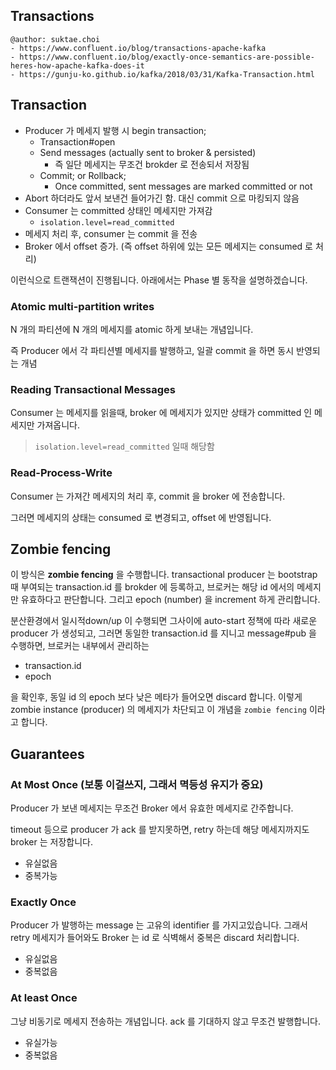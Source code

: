 ## Transactions

```
@author: suktae.choi
- https://www.confluent.io/blog/transactions-apache-kafka
- https://www.confluent.io/blog/exactly-once-semantics-are-possible-heres-how-apache-kafka-does-it
- https://gunju-ko.github.io/kafka/2018/03/31/Kafka-Transaction.html
```

## Transaction
- Producer 가 메세지 발행 시 begin transaction;
  - Transaction#open
  - Send messages (actually sent to broker & persisted)
    - 즉 일단 메세지는 무조건 brokder 로 전송되서 저장됨
  - Commit; or Rollback;
    - Once committed, sent messages are marked committed or not
- Abort 하더라도 앞서 보낸건 들어가긴 함. 대신 commit 으로 마킹되지 않음
- Consumer 는 committed 상태인 메세지만 가져감
  - `isolation.level=read_committed`
- 메세지 처리 후, consumer 는 commit 을 전송
- Broker 에서 offset 증가. (즉 offset 하위에 있는 모든 메세지는 consumed 로 처리)

이런식으로 트랜잭션이 진행됩니다. 아래에서는 Phase 별 동작을 설명하겠습니다.

### Atomic multi-partition writes
N 개의 파티션에 N 개의 메세지를 atomic 하게 보내는 개념입니다.

즉 Producer 에서 각 파티션별 메세지를 발행하고, 일괄 commit 을 하면 동시 반영되는 개념

### Reading Transactional Messages
Consumer 는 메세지를 읽을때, broker 에 메세지가 있지만 상태가 committed 인 메세지만 가져옵니다.

> `isolation.level=read_committed` 일때 해당함

### Read-Process-Write
Consumer 는 가져간 메세지의 처리 후, commit 을 broker 에 전송합니다.

그러면 메세지의 상태는 consumed 로 변경되고, offset 에 반영됩니다.

## Zombie fencing
이 방식은 **zombie fencing** 을 수행합니다. transactional producer 는 bootstrap 때 부여되는 transaction.id 를 brokder 에 등록하고, 브로커는 해당 id 에서의 메세지만 유효하다고 판단합니다. 그리고 epoch (number) 을 increment 하게 관리합니다.

분산환경에서 일시적down/up 이 수행되면 그사이에 auto-start 정책에 따라 새로운 producer 가 생성되고, 그러면 동일한 transaction.id 를 지니고 message#pub 을 수행하면, 브로커는 내부에서 관리하는

- transaction.id
- epoch

을 확인후, 동일 id 의 epoch 보다 낮은 메타가 들어오면 discard 합니다. 이렇게 zombie instance (producer) 의 메세지가 차단되고 이 개념을 `zombie fencing` 이라고 합니다.

## Guarantees
### At Most Once (보통 이걸쓰지, 그래서 멱등성 유지가 중요)

Producer 가 보낸 메세지는 무조건 Broker 에서 유효한 메세지로 간주합니다.

timeout 등으로 producer 가 ack 를 받지못하면, retry 하는데 해당 메세지까지도 broker 는 저장합니다.

- 유실없음
- 중복가능

### Exactly Once
Producer 가 발행하는 message 는 고유의 identifier 를 가지고있습니다. 그래서 retry 메세지가 들어와도 Broker 는 id 로 식벽해서 중복은 discard 처리합니다.

- 유실없음
- 중복없음

### At least Once
그냥 비동기로 메세지 전송하는 개념입니다. ack 를 기대하지 않고 무조건 발행합니다.

- 유실가능
- 중복없음
